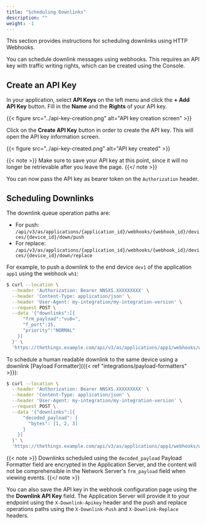 ```yaml
---
title: "Scheduling Downlinks"
description: ""
weight: -1
---
```


This section provides instructions for scheduling downlinks using HTTP Webhooks.

<!--more-->

You can schedule downlink messages using webhooks. This requires an API key with traffic writing rights, which can be created using the Console. 

## Create an API Key

In your application, select **API Keys** on the left menu and click the **+ Add API Key** button. Fill in the **Name** and the **Rights** of your API key.

{{< figure src="../api-key-creation.png" alt="API key creation screen" >}}

Click on the **Create API Key** button in order to create the API key. This will open the API key information screen.

{{< figure src="../api-key-created.png" alt="API key created" >}}

{{< note >}} Make sure to save your API key at this point, since it will no longer be retrievable after you leave the page. {{</ note >}}

You can now pass the API key as bearer token on the `Authorization` header.

## Scheduling Downlinks

The downlink queue operation paths are:

- For push: `/api/v3/as/applications/{application_id}/webhooks/{webhook_id}/devices/{device_id}/down/push`
- For replace: `/api/v3/as/applications/{application_id}/webhooks/{webhook_id}/devices/{device_id}/down/replace`

For example, to push a downlink to the end device `dev1` of the application `app1` using the webhook `wh1`:

```bash
$ curl --location \
  --header 'Authorization: Bearer NNSXS.XXXXXXXXX' \
  --header 'Content-Type: application/json' \
  --header 'User-Agent: my-integration/my-integration-version' \
  --request POST \
  --data '{"downlinks":[{
      "frm_payload":"vu8=",
      "f_port":15,
      "priority":"NORMAL"
    }]
  }' \
  'https://thethings.example.com/api/v3/as/applications/app1/webhooks/wh1/devices/dev1/down/push'
```

To schedule a human readable downlink to the same device using a downlink [Payload Formatter]({{< ref "integrations/payload-formatters" >}}):

```bash
$ curl --location \
  --header 'Authorization: Bearer NNSXS.XXXXXXXXX' \
  --header 'Content-Type: application/json' \
  --header 'User-Agent: my-integration/my-integration-version' \
  --request POST \
  --data '{"downlinks":[{
      "decoded_payload": {
        "bytes": [1, 2, 3]
      }
    }]
  }' \
  'https://thethings.example.com/api/v3/as/applications/app1/webhooks/wh1/devices/dev1/down/push'
```

{{< note >}} Downlinks scheduled using the `decoded_payload` Payload Formatter field are encrypted in the Application Server, and the content will not be comprehensible in the Network Server's `frm_payload` field when viewing events. {{</ note >}}

You can also save the API key in the webhook configuration page using the the **Downlink API Key** field. The Application Server will provide it to your endpoint using the `X-Downlink-Apikey` header and the push and replace operations paths using the `X-Downlink-Push` and `X-Downlink-Replace` headers.
